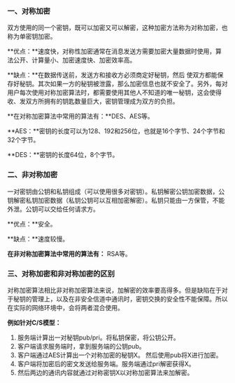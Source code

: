 ### 一、对称加密

双方使用的同一个密钥，既可以加密又可以解密，这种加密方法称为对称加密，也称为单密钥加密。

**优点：**速度快，对称性加密通常在消息发送方需要加密大量数据时使用，算法公开、计算量小、加密速度快、加密效率高。

**缺点：**在数据传送前，发送方和接收方必须商定好秘钥，然后 使双方都能保存好秘钥。其次如果一方的秘钥被泄露，那么加密信息也就不安全了。另外，每对用户每次使用对称加密算法时，都需要使用其他人不知道的唯一秘钥，这会使得收、发双方所拥有的钥匙数量巨大，密钥管理成为双方的负担。

**在对称加密算法中常用的算法有：**DES、AES等。

**AES：**密钥的长度可以为128、192和256位，也就是16个字节、24个字节和32个字节。

**DES：**密钥的长度64位，8个字节。

### 二、非对称加密

一对密钥由公钥和私钥组成（可以使用很多对密钥）。私钥解密公钥加密数据，公钥解密私钥加密数据（私钥公钥可以互相加密解密）。私钥只能由一方保管，不能外泄。公钥可以交给任何请求方。

**优点：**安全。

**缺点：**速度较慢。

**在非对称加密算法中常用的算法有：** RSA等。

### 三、对称加密和非对称加密的区别

对称加密算法相比非对称加密算法来说，加解密的效率要高得多。但是缺陷在于对于秘钥的管理上，以及在非安全信道中通讯时，密钥交换的安全性不能保障。所以在实际的网络环境中，会将两者混合使用。

**例如针对C/S模型：**

1. 服务端计算出一对秘钥pub/pri。将私钥保密，将公钥公开。
2. 客户端请求服务端时，拿到服务端的公钥pub。
3. 客户端通过AES计算出一个对称加密的秘钥X。 然后使用pub将X进行加密。
4. 客户端将加密后的密文发送给服务端。服务端通过pri解密获得X。
5. 然后两边的通讯内容就通过对称密钥X以对称加密算法来加解密。